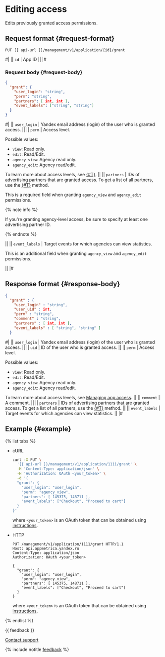 # Editing access

Edits previously granted access permissions.

## Request format {#request-format}

```
PUT {{ api-url }}/management/v1/application/{id}/grant
```
#|
|| `id` | App ID ||
|#

### Request body {#request-body}

```json translate=no
{
  "grant": {
    "user_login": "string",
    "perm": "string",
    "partners": [ int, int ],
    "event_labels": ["string", "string"]
  }
}
```
#|
|| `user_login` | Yandex email address (login) of the user who is granted access. ||
|| `perm` | Access level.

Possible values:

- `view`: Read only.
- `edit`: Read/Edit.
- `agency_view`: Agency read only.
- `agency_edit`: Agency read/edit.

To learn more about access levels, see [{#T}](../../../../common/access.md).
||
|| `partners` | IDs of advertising partners that are granted access. To get a list of all partners, use the [{#T}](list-partners.md) method.

This is a required field when granting `agency_view` and `agency_edit` permissions.

{% note info %}

If you're granting agency-level access, be sure to specify at least one advertising partner ID.

{% endnote %}

||
|| `event_labels` | Target events for which agencies can view statistics.

This is an additional field when granting `agency_view` and `agency_edit` permissions.

||
|#

## Response format {#response-body}

```json translate=no
{
  "grant" : {
    "user_login" : "string",
    "user_uid" : int,
    "perm" : "string",
    "comment" : "string",
    "partners" : [ int, int ],
    "event_labels" : [ "string", "string" ]
  }
```
#|
|| `user_login` | Yandex email address (login) of the user who is granted access. ||
|| `uid` | ID of the user who is granted access. ||
|| `perm` | Access level.

Possible values:

- `view`: Read only.
- `edit`: Read/Edit.
- `agency_view`: Agency read only.
- `agency_edit`: Agency read/edit.

To learn more about access levels, see [Managing app access](../../../../common/access.md). ||
|| `comment` | A comment. ||
|| `partners` | IDs of advertising partners that are granted access. To get a list of all partners, use the [{#T}](list-partners.md) method. ||
|| `event_labels` | Target events for which agencies can view statistics. ||
|#

## Example {#example}

{% list tabs %}

- cURL

   ```bash translate=no
   curl -X PUT \
     '{{ api-url }}/management/v1/application/1111/grant' \
     -H 'Content-Type: application/json' \
     -H 'Authorization: OAuth <your_token>' \
     -d '{
     "grant": {
       "user_login": "user_login",
       "perm": "agency_view",
       "partners": [ 145375, 148711 ],
       "event_labels": ["Checkout", "Proceed to cart"]
     }
   }'
   ```

   where `<your_token>` is an OAuth token that can be obtained using [instructions](../../../intro/authorization.md#get-oauth-token).

- HTTP

   ```http translate=no
   PUT /management/v1/application/1111/grant HTTP/1.1
   Host: api.appmetrica.yandex.ru
   Content-Type: application/json
   Authorization: OAuth <your_token>

   {
     "grant": {
       "user_login": "user_login",
       "perm": "agency_view",
       "partners": [ 145375, 148711 ],
       "event_labels": ["Checkout", "Proceed to cart"]
     }
   }
   ```

   where `<your_token>` is an OAuth token that can be obtained using [instructions](../../../intro/authorization.md#get-oauth-token).

{% endlist %}

{{ feedback }}

<a href="../../../../troubleshooting/feedback-new">
  <span class="button">Contact support</span>
</a>

{% include notitle [feedback](../../../../_includes/feedback-button.md) %}

